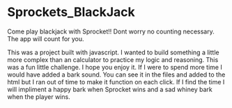 # Sprockets_BlackJack

Come play blackjack with Sprocket!! Dont worry no counting necessary. The app will count for you. 

This was a project built with javascript. I wanted to build something a little more complex than an calculator
to practice my logic and reasoning. This was a fun little challenge. I hope you enjoy it. If I were to spend more time I 
would have added a bark sound. You can see it in the files and added to the html but I ran out of time to make it 
function on each click. If I find the time I will impliment a happy bark when Sprocket wins and a sad whiney bark when
the player wins. 

